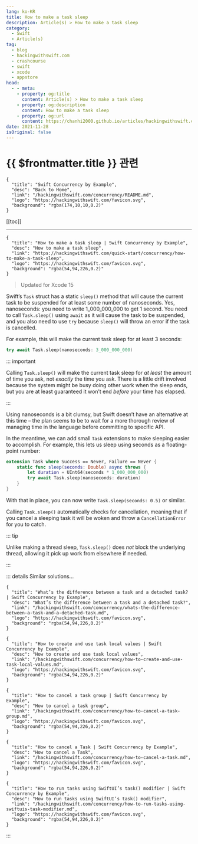 ```yaml
---
lang: ko-KR
title: How to make a task sleep
description: Article(s) > How to make a task sleep
category:
  - Swift
  - Article(s)
tag: 
  - blog
  - hackingwithswift.com
  - crashcourse
  - swift
  - xcode
  - appstore
head:
  - - meta:
    - property: og:title
      content: Article(s) > How to make a task sleep
    - property: og:description
      content: How to make a task sleep
    - property: og:url
      content: https://chanhi2000.github.io/articles/hackingwithswift.com/concurrency/how-to-make-a-task-sleep.html
date: 2021-11-28
isOriginal: false
---
```


# {{ $frontmatter.title }} 관련

```component VPCard
{
  "title": "Swift Concurrency by Example",
  "desc": "Back to Home",
  "link": "/hackingwithswift.com/concurrency/README.md",
  "logo": "https://hackingwithswift.com/favicon.svg",
  "background": "rgba(174,10,10,0.2)"
}
```

[[toc]]

---

```component VPCard
{
  "title": "How to make a task sleep | Swift Concurrency by Example",
  "desc": "How to make a task sleep",
  "link": "https://hackingwithswift.com/quick-start/concurrency/how-to-make-a-task-sleep", 
  "logo": "https://hackingwithswift.com/favicon.svg",
  "background": "rgba(54,94,226,0.2)"
}
```

> Updated for Xcode 15

Swift’s `Task` struct has a static `sleep()` method that will cause the current task to be suspended for at least some number of nanoseconds. Yes, nanoseconds: you need to write 1_000_000_000 to get 1 second. You need to call `Task.sleep()` using `await` as it will cause the task to be suspended, and you also need to use `try` because `sleep()` will throw an error if the task is cancelled.

For example, this will make the current task sleep for at least 3 seconds:

```swift
try await Task.sleep(nanoseconds: 3_000_000_000)
```

::: important

Calling `Task.sleep()` will make the current task sleep for *at least* the amount of time you ask, not *exactly* the time you ask. There is a little drift involved because the system might be busy doing other work when the sleep ends, but you are at least guaranteed it won’t end *before* your time has elapsed.

:::

Using nanoseconds is a bit clumsy, but Swift doesn’t have an alternative at this time – the plan seems to be to wait for a more thorough review of managing time in the language before committing to specific API.

In the meantime, we can add small `Task` extensions to make sleeping easier to accomplish. For example, this lets us sleep using seconds as a floating-point number:

```swift
extension Task where Success == Never, Failure == Never {
    static func sleep(seconds: Double) async throws {
        let duration = UInt64(seconds * 1_000_000_000)
        try await Task.sleep(nanoseconds: duration)
    }
}
```

With that in place, you can now write `Task.sleep(seconds: 0.5)` or similar.

Calling `Task.sleep()` automatically checks for cancellation, meaning that if you cancel a sleeping task it will be woken and throw a `CancellationError` for you to catch.

::: tip

Unlike making a thread sleep, `Task.sleep()` does *not* block the underlying thread, allowing it pick up work from elsewhere if needed.

:::

::: details Similar solutions…

```component VPCard
{
  "title": "What’s the difference between a task and a detached task? | Swift Concurrency by Example",
  "desc": "What’s the difference between a task and a detached task?",
  "link": "/hackingwithswift.com/concurrency/whats-the-difference-between-a-task-and-a-detached-task.md",
  "logo": "https://hackingwithswift.com/favicon.svg",
  "background": "rgba(54,94,226,0.2)"
}
```

```component VPCard
{
  "title": "How to create and use task local values | Swift Concurrency by Example",
  "desc": "How to create and use task local values",
  "link": "/hackingwithswift.com/concurrency/how-to-create-and-use-task-local-values.md",
  "logo": "https://hackingwithswift.com/favicon.svg",
  "background": "rgba(54,94,226,0.2)"
}
```

```component VPCard
{
  "title": "How to cancel a task group | Swift Concurrency by Example",
  "desc": "How to cancel a task group",
  "link": "/hackingwithswift.com/concurrency/how-to-cancel-a-task-group.md",
  "logo": "https://hackingwithswift.com/favicon.svg",
  "background": "rgba(54,94,226,0.2)"
}
```

```component VPCard
{
  "title": "How to cancel a Task | Swift Concurrency by Example",
  "desc": "How to cancel a Task",
  "link": "/hackingwithswift.com/concurrency/how-to-cancel-a-task.md",
  "logo": "https://hackingwithswift.com/favicon.svg",
  "background": "rgba(54,94,226,0.2)"
}
```

```component VPCard
{
  "title": "How to run tasks using SwiftUI’s task() modifier | Swift Concurrency by Example",
  "desc": "How to run tasks using SwiftUI’s task() modifier",
  "link": "/hackingwithswift.com/concurrency/how-to-run-tasks-using-swiftuis-task-modifier.md",
  "logo": "https://hackingwithswift.com/favicon.svg",
  "background": "rgba(54,94,226,0.2)"
}
```

:::

